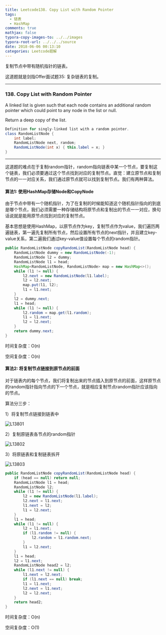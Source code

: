 ```yaml
---
title: Leetcode138. Copy List with Random Pointer
tags:
  - 链表
  - HashMap
comments: true
mathjax: false
typora-copy-images-to: ../../images
typora-root-url: ../../../source
date: 2018-06-06 00:13:10
categories: Leetcode题解
---
```


复制节点中带有随机指针的链表。

这道题就是剑指Offer面试题35: 复杂链表的复制。

<!-- more -->

---

### 138. Copy List with Random Pointer

A linked list is given such that each node contains an additional random pointer which could point to any node in the list or null.

Return a deep copy of the list.

```java
Definition for singly-linked list with a random pointer.
class RandomListNode {
    int label;
    RandomListNode next, random;
    RandomListNode(int x) { this.label = x; }
}
```

---

这道题的难点在于复制random指针，random指向链表中某一个节点，要复制这个链表，我们必须要通过这个节点找到对应的复制节点。直觉：建立原节点和复制节点的一一对应关系，我们通过原节点就可以找到复制节点。我们有两种算法。

#### 算法1: 使用HashMap存储Node和CopyNode

由于节点中带有一个随机指针，为了在复制的时候能知道这个随机指针指向的到底是哪个节点，我们必须需要一种存储结构将原节点和复制出的节点一一对应，换句话说就是能用原节点找到对应的复制节点。

基本思想是使用HashMap，以原节点作为key，复制节点作为value，我们遍历两遍链表，第一遍先复制所有节点，然后设置所有节点的next指针，并且建立key-value关系，第二遍我们通过key-value值设置每个节点的random指针。

```java
public RandomListNode copyRandomList(RandomListNode head) {
    RandomListNode dummy = new RandomListNode(-1);
    RandomListNode l2 = dummy;
    RandomListNode l1 = head;
    HashMap<RandomListNode, RandomListNode> map = new HashMap<>();
    while (l1 != null) {
        l2.next = new RandomListNode(l1.label);
        l2 = l2.next;
        map.put(l1, l2);
        l1 = l1.next;
    }
    l2 = dummy.next;
    l1 = head;
    while (l1 != null) {
        l2.random = map.get(l1.random);
        l1 = l1.next;
        l2 = l2.next;
    }
    return dummy.next;
}
```

时间复杂度：O(n)

空间复杂度：O(n)

#### 算法2: 将复制节点链接到原节点的前面

对于链表内的每个节点，我们将复制出来的节点插入到原节点的前面，这样原节点的random指针指向节点的下一个节点，就是相应复制节点random指针应该指向的节点。

算法分三步：

1）将复制节点链接到链表中

![L13801](/images/L13801.png)

2）复制原链表各节点的random指针

![L13802](/images/L13802.png)

3）将原链表和复制链表拆开

![L13803](/images/L13803.png)

```java
public RandomListNode copyRandomList(RandomListNode head) {
    if (head == null) return null;
    RandomListNode l1 = head;
    RandomListNode l2;
    while (l1 != null) {
        l2 = new RandomListNode(l1.label);
        l2.next = l1.next;
        l1.next = l2;
        l1 = l2.next;
    }
    l1 = head;
    while (l1 != null) {
        l2 = l1.next;
        if (l1.random != null) {
            l2.random = l1.random.next;
        }
        l1 = l2.next;
    }
    l1 = head;
    l2 = l1.next;
    RandomListNode head2 = l2;
    while (l1.next != null) {
        l1.next = l2.next;
        if (l1.next == null) break;
        l1 = l1.next;
        l2.next = l1.next;
        l2 = l2.next;
    }
    return head2;
}
```

时间复杂度：O(n)

空间复杂度：O(1)